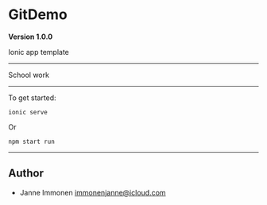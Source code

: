 # GitDemo

**Version 1.0.0**

Ionic app template

---
School work

---

To get started:
```
ionic serve
```
Or
```
npm start run
```
---

## Author

- Janne Immonen <immonenjanne@icloud.com>
